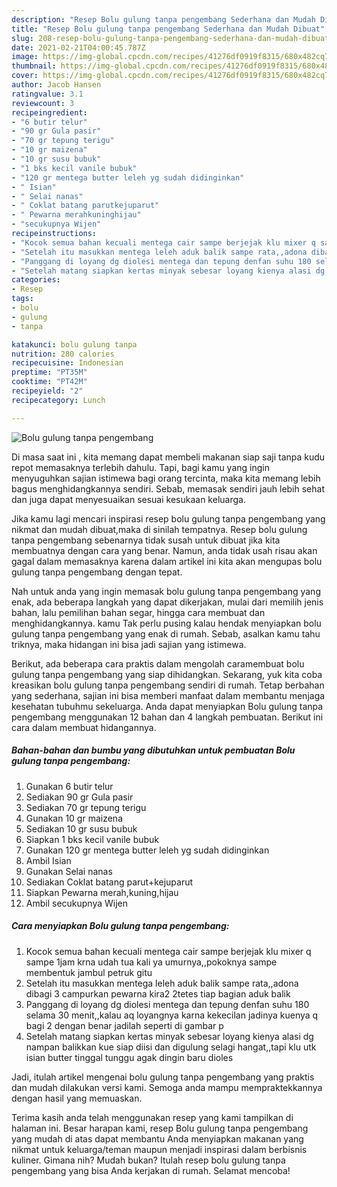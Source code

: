 ```yaml
---
description: "Resep Bolu gulung tanpa pengembang Sederhana dan Mudah Dibuat"
title: "Resep Bolu gulung tanpa pengembang Sederhana dan Mudah Dibuat"
slug: 208-resep-bolu-gulung-tanpa-pengembang-sederhana-dan-mudah-dibuat
date: 2021-02-21T04:00:45.787Z
image: https://img-global.cpcdn.com/recipes/41276df0919f8315/680x482cq70/bolu-gulung-tanpa-pengembang-foto-resep-utama.jpg
thumbnail: https://img-global.cpcdn.com/recipes/41276df0919f8315/680x482cq70/bolu-gulung-tanpa-pengembang-foto-resep-utama.jpg
cover: https://img-global.cpcdn.com/recipes/41276df0919f8315/680x482cq70/bolu-gulung-tanpa-pengembang-foto-resep-utama.jpg
author: Jacob Hansen
ratingvalue: 3.1
reviewcount: 3
recipeingredient:
- "6 butir telur"
- "90 gr Gula pasir"
- "70 gr tepung terigu"
- "10 gr maizena"
- "10 gr susu bubuk"
- "1 bks kecil vanile bubuk"
- "120 gr mentega butter leleh yg sudah didinginkan"
- " Isian"
- " Selai nanas"
- " Coklat batang parutkejuparut"
- " Pewarna merahkuninghijau"
- "secukupnya Wijen"
recipeinstructions:
- "Kocok semua bahan kecuali mentega cair sampe berjejak klu mixer q sampe 1jam krna udah tua kali ya umurnya,,pokoknya sampe membentuk jambul petruk gitu"
- "Setelah itu masukkan mentega leleh aduk balik sampe rata,,adona dibagi 3 campurkan pewarna kira2 2tetes tiap bagian aduk balik"
- "Panggang di loyang dg diolesi mentega dan tepung denfan suhu 180 selama 30 menit,,kalau aq loyangnya karna kekecilan jadinya kuenya q bagi 2 dengan benar jadilah seperti di gambar p"
- "Setelah matang siapkan kertas minyak sebesar loyang kienya alasi dg nampan balikkan kue siap diisi dan digulung selagi hangat,,tapi klu utk isian butter tinggal tunggu agak dingin baru dioles"
categories:
- Resep
tags:
- bolu
- gulung
- tanpa

katakunci: bolu gulung tanpa 
nutrition: 280 calories
recipecuisine: Indonesian
preptime: "PT35M"
cooktime: "PT42M"
recipeyield: "2"
recipecategory: Lunch

---
```



![Bolu gulung tanpa pengembang](https://img-global.cpcdn.com/recipes/41276df0919f8315/680x482cq70/bolu-gulung-tanpa-pengembang-foto-resep-utama.jpg)

Di masa  saat ini , kita memang dapat membeli makanan siap saji tanpa kudu repot memasaknya terlebih dahulu. Tapi, bagi kamu yang ingin menyuguhkan sajian istimewa bagi orang tercinta, maka kita memang lebih bagus menghidangkannya sendiri. Sebab, memasak sendiri jauh lebih sehat dan juga dapat menyesuaikan sesuai kesukaan keluarga.

Jika kamu lagi mencari inspirasi resep bolu gulung tanpa pengembang yang nikmat dan mudah dibuat,maka di sinilah tempatnya. Resep bolu gulung tanpa pengembang  sebenarnya tidak susah untuk dibuat jika kita membuatnya dengan cara yang benar. Namun, anda tidak usah risau akan gagal dalam memasaknya 
karena dalam artikel ini kita akan mengupas bolu gulung tanpa pengembang dengan tepat.  



Nah untuk anda yang ingin memasak bolu gulung tanpa pengembang yang enak, ada beberapa langkah yang dapat dikerjakan, mulai dari memilih jenis bahan, lalu pemilihan bahan segar, hingga cara membuat dan menghidangkannya. kamu Tak perlu pusing kalau hendak menyiapkan bolu gulung tanpa pengembang yang enak di rumah. Sebab, asalkan kamu  tahu triknya, maka hidangan ini bisa jadi sajian yang istimewa.

Berikut, ada beberapa cara praktis  dalam mengolah caramembuat bolu gulung tanpa pengembang yang siap dihidangkan. Sekarang, yuk kita coba kreasikan bolu gulung tanpa pengembang sendiri di rumah. Tetap berbahan yang sederhana, sajian ini bisa memberi manfaat dalam membantu menjaga kesehatan tubuhmu sekeluarga. Anda dapat menyiapkan Bolu gulung tanpa pengembang menggunakan 12 bahan dan 4 langkah pembuatan. Berikut ini cara dalam membuat hidangannya.

<!--inarticleads1-->

##### Bahan-bahan dan bumbu yang dibutuhkan untuk pembuatan Bolu gulung tanpa pengembang:

1. Gunakan 6 butir telur
1. Sediakan 90 gr Gula pasir
1. Sediakan 70 gr tepung terigu
1. Gunakan 10 gr maizena
1. Sediakan 10 gr susu bubuk
1. Siapkan 1 bks kecil vanile bubuk
1. Gunakan 120 gr mentega butter leleh yg sudah didinginkan
1. Ambil  Isian
1. Gunakan  Selai nanas
1. Sediakan  Coklat batang parut+kejuparut
1. Siapkan  Pewarna merah,kuning,hijau
1. Ambil secukupnya Wijen




<!--inarticleads2-->

##### Cara menyiapkan Bolu gulung tanpa pengembang:

1. Kocok semua bahan kecuali mentega cair sampe berjejak klu mixer q sampe 1jam krna udah tua kali ya umurnya,,pokoknya sampe membentuk jambul petruk gitu
1. Setelah itu masukkan mentega leleh aduk balik sampe rata,,adona dibagi 3 campurkan pewarna kira2 2tetes tiap bagian aduk balik
1. Panggang di loyang dg diolesi mentega dan tepung denfan suhu 180 selama 30 menit,,kalau aq loyangnya karna kekecilan jadinya kuenya q bagi 2 dengan benar jadilah seperti di gambar p
1. Setelah matang siapkan kertas minyak sebesar loyang kienya alasi dg nampan balikkan kue siap diisi dan digulung selagi hangat,,tapi klu utk isian butter tinggal tunggu agak dingin baru dioles




Jadi, itulah artikel mengenai  bolu gulung tanpa pengembang  yang praktis dan mudah dilakukan versi kami. Semoga anda mampu mempraktekkannya dengan hasil yang memuaskan. 

Terima kasih anda telah menggunakan resep yang kami tampilkan di halaman ini. Besar harapan kami, resep  Bolu gulung tanpa pengembang yang mudah di atas dapat membantu Anda menyiapkan makanan yang nikmat untuk keluarga/teman maupun menjadi inspirasi dalam berbisnis kuliner. Gimana nih? Mudah bukan? Itulah resep bolu gulung tanpa pengembang yang bisa Anda kerjakan di rumah. Selamat mencoba!

